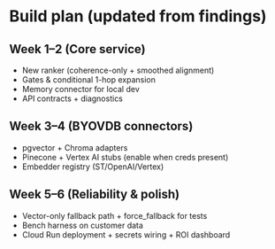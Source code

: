 # Build plan (updated from findings)

## Week 1–2 (Core service)
- New ranker (coherence-only + smoothed alignment)
- Gates & conditional 1-hop expansion
- Memory connector for local dev
- API contracts + diagnostics

## Week 3–4 (BYOVDB connectors)
- pgvector + Chroma adapters
- Pinecone + Vertex AI stubs (enable when creds present)
- Embedder registry (ST/OpenAI/Vertex)

## Week 5–6 (Reliability & polish)
- Vector-only fallback path + force_fallback for tests
- Bench harness on customer data
- Cloud Run deployment + secrets wiring + ROI dashboard
